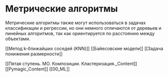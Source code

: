

#  Метрические алгоритмы

Метрические алгоритмы также могут использоваться в задачах классификации и
регрессии, но они немного отличаются от деревьев и линейных алгоритмов, так как
ориентируется по расстоянию между объектами.

[[Метод k-ближайших соседей (KNN)]]
[[Байесовские модели]]
[[Задача понижения размерности]]



[[Пятая ступень. МО. Композиции. Кластеризация._Content]] [[Pymagic_Content]] [[00_ML]]